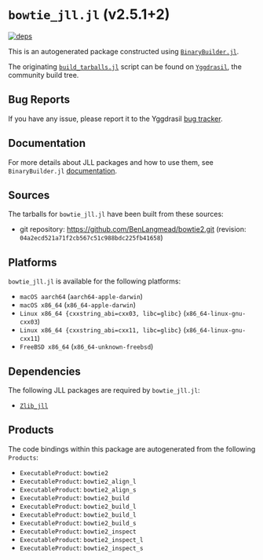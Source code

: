 # `bowtie_jll.jl` (v2.5.1+2)

[![deps](https://juliahub.com/docs/bowtie_jll/deps.svg)](https://juliahub.com/ui/Packages/bowtie_jll/eOc6V?page=2)

This is an autogenerated package constructed using [`BinaryBuilder.jl`](https://github.com/JuliaPackaging/BinaryBuilder.jl).

The originating [`build_tarballs.jl`](https://github.com/JuliaPackaging/Yggdrasil/blob/b792b54a6284e2056ca5b26c9d8dd8a706bfd9e0/B/bowtie/bowtie@2.5.1/build_tarballs.jl) script can be found on [`Yggdrasil`](https://github.com/JuliaPackaging/Yggdrasil/), the community build tree.

## Bug Reports

If you have any issue, please report it to the Yggdrasil [bug tracker](https://github.com/JuliaPackaging/Yggdrasil/issues).

## Documentation

For more details about JLL packages and how to use them, see `BinaryBuilder.jl` [documentation](https://docs.binarybuilder.org/stable/jll/).

## Sources

The tarballs for `bowtie_jll.jl` have been built from these sources:

* git repository: https://github.com/BenLangmead/bowtie2.git (revision: `04a2ecd521a71f2cb567c51c988bdc225fb41658`)

## Platforms

`bowtie_jll.jl` is available for the following platforms:

* `macOS aarch64` (`aarch64-apple-darwin`)
* `macOS x86_64` (`x86_64-apple-darwin`)
* `Linux x86_64 {cxxstring_abi=cxx03, libc=glibc}` (`x86_64-linux-gnu-cxx03`)
* `Linux x86_64 {cxxstring_abi=cxx11, libc=glibc}` (`x86_64-linux-gnu-cxx11`)
* `FreeBSD x86_64` (`x86_64-unknown-freebsd`)

## Dependencies

The following JLL packages are required by `bowtie_jll.jl`:

* [`Zlib_jll`](https://github.com/JuliaBinaryWrappers/Zlib_jll.jl)

## Products

The code bindings within this package are autogenerated from the following `Products`:

* `ExecutableProduct`: `bowtie2`
* `ExecutableProduct`: `bowtie2_align_l`
* `ExecutableProduct`: `bowtie2_align_s`
* `ExecutableProduct`: `bowtie2_build`
* `ExecutableProduct`: `bowtie2_build_l`
* `ExecutableProduct`: `bowtie2_build_l`
* `ExecutableProduct`: `bowtie2_build_s`
* `ExecutableProduct`: `bowtie2_inspect`
* `ExecutableProduct`: `bowtie2_inspect_l`
* `ExecutableProduct`: `bowtie2_inspect_s`
